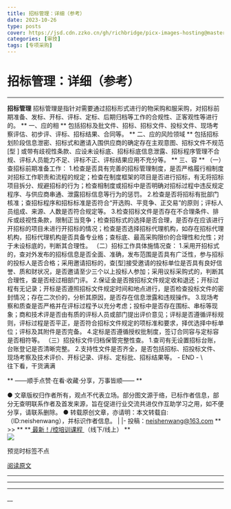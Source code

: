 ```yaml
---
title: 招标管理：详细（参考）
date: 2023-10-26
type: posts
cover: https://jsd.cdn.zzko.cn/gh/richbridge/picx-images-hosting@master/thumbnail/技.jpg
categories: [审技]
tags: [专项采购]
---
```


#  招标管理：详细（参考）

[  ](javascript:void\(0\);)

__ _ _ _ _

**招标管理**
招标管理是指针对需要通过招标形式进行的物采购和服采购，对招标前期准备、发标、开标、评标、定标、后期归档等工作的合规性、正客观性等进行的。
** 一、应的相  ** 包括招标及批文件、招标、招标文件、投标文件、现场考察评估、初步评、评标、招标结果、合同等。
** 二、应的风险领域  ** 包括招标划阶段信息泄密、招标式和邀请入围供应商的确定存在主观意图、招标文件不规范  [型
  ]
或带有歧视性条款、应设未设标底、招标标底信息泄露、招标程序管理不合规、评标人员能力不足、评标不正、评标结果应用不充分等。  ** 三、容  **
（一）查招标前期准备工作：
1.检查是否具有完善的招标管理制度，是否严格履行相制度对招标工作职责和流程的规定；检查在制度框架的项目是否进行招标，有无将招标项目拆分、规避招标的行为；检查相制度或招标中是否明确对招标过程中违反规定程序、与供应商串通、泄露招标信息等行为的惩罚。
2.检查是否将招标有批部门核准；查招标程序和招标标准是否符合“开选购、平竞争、正交易”的原则；评标人员组成、来源、人数是否符合规定等。
3.检查招标文件是否存在不合理条件、排斥或歧视性条款，限制正当竞争；检查招标式的选择是否合理，是否存在应该进行开招标的项目未进行开招标的情况；检查是否选择招标代理机构，如存在招标代理机构，招标代理机构是否具备专业格；查标底、最高采购限价的合理性和允性；对于未设标底的，判断其合理性。
（二）招标工作具体施情况查：
1.采用开招标式的，查对外发布的招标信息是否全面、准确，发布范围是否具有广泛性，参与招标的投标人是否合格；采用邀请招标的，查[型]接受邀请的投标单位是否具有良好信誉、质和财状况，是否邀请至少三个以上投标人参加；采用议标采购式的，判断其合理性，查是否经过相部门评。
2.保证金是否按招标文件规定收和退还；开标过程有无记录；开标是否遵照招标文件规定时间和地点进行，是否检查投标文件的密封情况；存在二次价的，分析其原因，是否存在信息泄露和违规操作。
3.现场考察和质查是否严格并在评标过程予以充分考虑；投标中是否存在围标、串标等现象；商和技术评是否由有质的评标人员或部门提出评价意见；评标是否遵循评标规则，评标过程是否平正，是否符合招标文件规定的项标准和要求，择优选择中标单位；评标及其附件是否完备。
4.定标是否遵循授权批制度，签订合同容与定标容是否相符等。  （三）招投标文件归档保管完整性查。
1.查司有无设置招标台账，台账登记是否清晰完整。
2.支持性文件是否齐全，是否包括招标、招投标文件、现场考察及技术评价、开标记录、评标、定标批、招标结果等。  \- END - \\\
往下看，干货满满

** ——顺手点赞·在看·收藏·分享，万事皆顺——  **

●
文章版权归作者所有，观点不代表立场。部分图文源于络，已标作者信息，部分无查明联系作者及首发来源，旨在促进行业交流共进仅作互助学习之用，如不便分享，请联系删除。
● 转载原创文章，亦请明：本文转载自:（ID:neishenwang），并标识作者信息。 | |-
投稿：neishenwang@163.com  ** >> ** **[ 最新！/控培训课程
](http://mp.weixin.qq.com/s?__biz=MzIxMTM3ODE1OQ==&mid=2247510759&idx=1&sn=20cab0c1b2d3d386c552ef7dfe7b0a94&chksm=9754a067a02329710887bc4c18fa43487618579b80e3ce7e6bb8a07d9a480f462a7a7456573f&scene=21#wechat_redirect)
（线下/线上） **  
![](https://mmbiz.qpic.cn/mmbiz_png/OphficJUUiaJ54aVCY4pBQvVEbvI6AFqPw6XCDBGtNKZrKvoSBsSzQQ33YelxDmhk8DqtFPrlyyLlqoOI3euPw9g/640?wx_fmt=png&from=appmsg)

预览时标签不点

[ 阅读原文 ](javascript:;)









****



****



****





__









